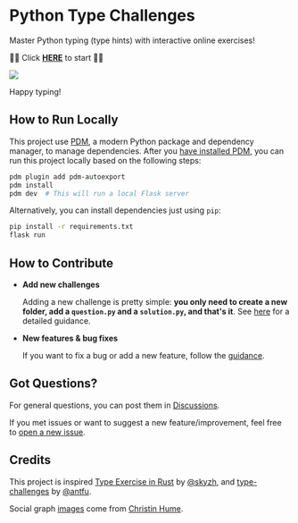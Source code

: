 # Python Type Challenges

Master Python typing (type hints) with interactive online exercises!

🌟🌟 Click **[HERE](https://python-type-challenges.zeabur.app)** to start 🌟🌟

![](docs/images/usage.gif)

Happy typing!

## How to Run Locally

This project use [PDM](https://pdm.fming.dev/latest/), a modern Python package and dependency manager, to manage dependencies. After you [have installed PDM](https://pdm.fming.dev/latest/#installation), you can run this project locally based on the following steps:

```bash
pdm plugin add pdm-autoexport
pdm install
pdm dev  # This will run a local Flask server
```

Alternatively, you can install dependencies just using `pip`:

```bash
pip install -r requirements.txt
flask run
```

## How to Contribute

- **Add new challenges**

  Adding a new challenge is pretty simple: **you only need to create a new folder, add a `question.py` and a `solution.py`, and that's it**. See [here](docs/Contribute.md) for a detailed guidance.

- **New features & bug fixes**

  If you want to fix a bug or add a new feature, follow the [guidance](docs/Development.md).

## Got Questions?

For general questions, you can post them in [Discussions](https://github.com/laike9m/Python-Type-Challenges/discussions).

If you met issues or want to suggest a new feature/improvement, feel free to [open a new issue](https://github.com/laike9m/Python-Type-Challenges/issues/new).

## Credits

This project is inspired [Type Exercise in Rust](https://github.com/skyzh/type-exercise-in-rust/) by [@skyzh](https://github.com/skyzh), and [type-challenges](https://github.com/type-challenges/type-challenges/) by [@antfu](https://github.com/antfu).

Social graph [images](https://unsplash.com/photos/person-sitting-front-of-laptop-mfB1B1s4sMc) come from [Christin Hume](https://unsplash.com/@christinhumephoto).
